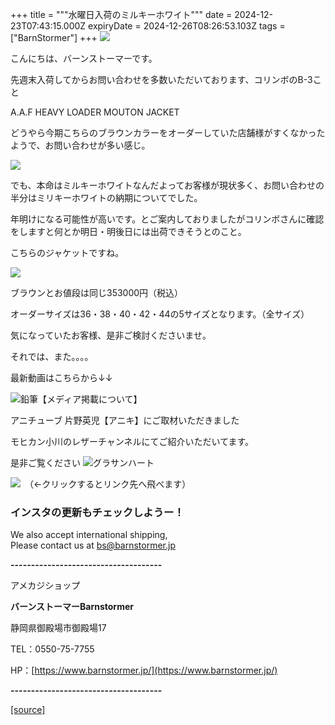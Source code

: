 +++
title = """水曜日入荷のミルキーホワイト"""
date = 2024-12-23T07:43:15.000Z
expiryDate = 2024-12-26T08:26:53.103Z
tags = ["BarnStormer"]
+++
[![](https://stat.ameba.jp/user_images/20231023/16/barnstormer-go/b2/03/p/o0420015015354743273.png)](https://ameblo.jp/barnstormer-go/entry-12825670498.html)

こんにちは、バーンストーマーです。

先週末入荷してからお問い合わせを多数いただいております、コリンボのB-3こと

A.A.F HEAVY LOADER MOUTON JACKET

どうやら今期こちらのブラウンカラーをオーダーしていた店舗様がすくなかったようで、お問い合わせが多い感じ。

[![](https://stat.ameba.jp/user_images/20241223/15/barnstormer-go/91/14/j/o0800080015524716399.jpg)](https://stat.ameba.jp/user_images/20241223/15/barnstormer-go/91/14/j/o0800080015524716399.jpg)

でも、本命はミルキーホワイトなんだよってお客様が現状多く、お問い合わせの半分はミリキーホワイトの納期についてでした。

年明けになる可能性が高いです。とご案内しておりましたがコリンボさんに確認をしますと何とか明日・明後日には出荷できそうとのこと。

こちらのジャケットですね。

[![](https://stat.ameba.jp/user_images/20241223/15/barnstormer-go/0b/7b/j/o0800080015524716398.jpg)](https://stat.ameba.jp/user_images/20241223/15/barnstormer-go/0b/7b/j/o0800080015524716398.jpg)

ブラウンとお値段は同じ353000円（税込）

オーダーサイズは36・38・40・42・44の5サイズとなります。（全サイズ）

気になっていたお客様、是非ご検討くださいませ。

それでは、また。。。。

最新動画はこちらから↓↓

![鉛筆](https://stat100.ameba.jp/blog/ucs/img/char/char3/519.png)【メディア掲載について】

アニチューブ 片野英児【アニキ】にご取材いただきました

モヒカン小川のレザーチャンネルにてご紹介いただいてます。

是非ご覧ください ![グラサンハート](https://stat100.ameba.jp/blog/ucs/img/char/char3/148.png)

[![](https://stat.ameba.jp/user_images/20230412/16/barnstormer-go/6a/23/p/o0108010815269242493.png)](https://www.instagram.com/barnstormer_daily/)　（←クリックするとリンク先へ飛べます）

### インスタの更新もチェックしようー！

We also accept international shipping,  
Please contact us at bs@barnstormer.jp

**\-------------------------------------**

アメカジショップ

**バーンストーマーBarnstormer**

静岡県御殿場市御殿場17

TEL：0550-75-7755

HP：[https://www.barnstormer.jp/](https://www.barnstormer.jp/)

**\-------------------------------------**

[[source]](https://ameblo.jp/barnstormer-go/entry-12879701680.html)
